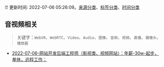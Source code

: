 :alarm_clock: 更新时间: 2022-07-06 05:26:09。[来源分类](../README.md)、[标签分类](../TAGS.md)、[时间分类](../TIMELINE.md)

## 音视频相关


> 关键字：`WebVR`、`WebRTC`、`Video`、`Audio`、`图像`、`音频`、`视频`、`直播`、`摄像头`、`播放器`



- [2022-07-06-网站开发后端工程师（影视类、视频网站）：年薪-30w-起步，单休，远程工作：](https://www.v2ex.com/t/864374) 